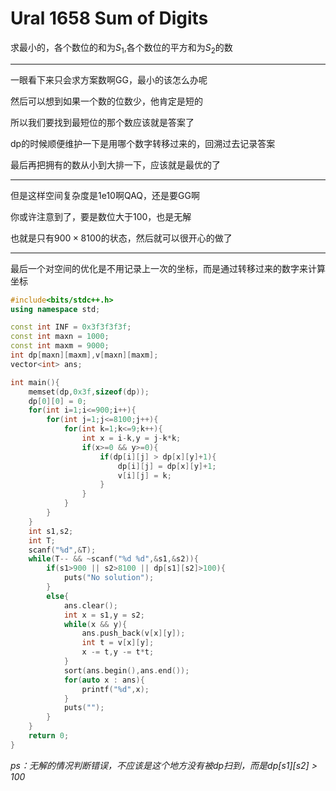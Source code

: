 # Ural 1658 Sum of Digits

求最小的，各个数位的和为$S_1$,各个数位的平方和为$S_2$的数

----

一眼看下来只会求方案数啊GG，最小的该怎么办呢

然后可以想到如果一个数的位数少，他肯定是短的

所以我们要找到最短位的那个数应该就是答案了

dp的时候顺便维护一下是用哪个数字转移过来的，回溯过去记录答案

最后再把拥有的数从小到大排一下，应该就是最优的了

-----

但是这样空间复杂度是1e10啊QAQ，还是要GG啊

你或许注意到了，要是数位大于100，也是无解

也就是只有$900 \times 8100$的状态，然后就可以很开心的做了

------

最后一个对空间的优化是不用记录上一次的坐标，而是通过转移过来的数字来计算坐标

```cpp
#include<bits/stdc++.h>
using namespace std;

const int INF = 0x3f3f3f3f;
const int maxn = 1000;
const int maxm = 9000;
int dp[maxn][maxm],v[maxn][maxm];
vector<int> ans;

int main(){
    memset(dp,0x3f,sizeof(dp));
    dp[0][0] = 0;
    for(int i=1;i<=900;i++){
        for(int j=1;j<=8100;j++){
            for(int k=1;k<=9;k++){
                int x = i-k,y = j-k*k;
                if(x>=0 && y>=0){
                    if(dp[i][j] > dp[x][y]+1){
                        dp[i][j] = dp[x][y]+1;
                        v[i][j] = k;
                    }
                }
            }
        }
    }
    int s1,s2;
    int T;
    scanf("%d",&T);
    while(T-- && ~scanf("%d %d",&s1,&s2)){
        if(s1>900 || s2>8100 || dp[s1][s2]>100){
            puts("No solution");
        }
        else{
            ans.clear();
            int x = s1,y = s2;
            while(x && y){
                ans.push_back(v[x][y]);
                int t = v[x][y];
                x -= t,y -= t*t;
            }
            sort(ans.begin(),ans.end());
            for(auto x : ans){
                printf("%d",x);
            }
            puts("");
        }
    }
    return 0;
}
```

*ps：无解的情况判断错误，不应该是这个地方没有被dp扫到，而是dp\[s1\]\[s2\] > 100*